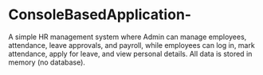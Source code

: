 # ConsoleBasedApplication-
A simple HR management system where Admin can manage employees, attendance, leave approvals, and payroll, while employees can log in, mark attendance, apply for leave, and view personal details. All data is stored in memory (no database).
